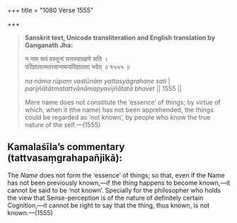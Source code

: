 +++
title = "1080 Verse 1555"

+++
> **Sanskrit text, Unicode transliteration and English translation by Ganganath Jha:** 
>
> न नाम रूपं वस्तूनां यत्तस्याग्रहणे सति ।  
> परिज्ञातात्मतत्त्वानामप्यविज्ञातता भवेत् ॥ १५५५ ॥ 
>
> *na nāma rūpaṃ vastūnāṃ yattasyāgrahaṇe sati* \|  
> *parijñātātmatattvānāmapyavijñātatā bhavet* \|\| 1555 \|\| 
>
> Mere name does not constitute the ‘essence’ of things; by virtue of which, when it (the name) has not been apprehended, the things could be regarded as ‘not known’, by people who know the true nature of the self.—(1555)



## Kamalaśīla’s commentary (tattvasaṃgrahapañjikā):

The *Name* does not form the ‘essence’ of things; so that, even if the Name has not been previously known,—if the thing happens to become known,—it cannot be said to be ‘not known’. Specially for the philosopher who holds the view that Sense-perception is of the nature of definitely certain Cognition,—it cannot be right to say that the thing, thus known, is not known.—(1555)


